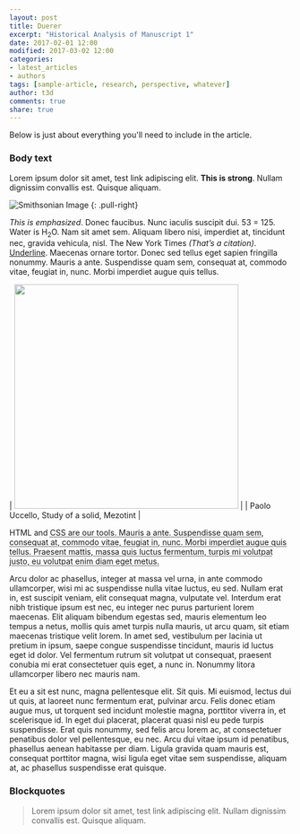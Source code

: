 ```yaml
---
layout: post
title: Duerer
excerpt: "Historical Analysis of Manuscript 1"
date: 2017-02-01 12:00
modified: 2017-03-02 12:00
categories:
- latest_articles
- authors
tags: [sample-article, research, perspective, whatever]
author: t3d
comments: true
share: true
---
```


Below is just about everything you'll need to include in the article.


### Body text

Lorem ipsum dolor sit amet, test link adipiscing elit. **This is strong**. Nullam dignissim convallis est. Quisque aliquam.

![Smithsonian Image](https://s-media-cache-ak0.pinimg.com/564x/18/8b/0d/188b0d638e68ec9175341771d34317e1.jpg)
{: .pull-right}

*This is emphasized*. Donec faucibus. Nunc iaculis suscipit dui. 53 = 125. Water is H<sub>2</sub>O. Nam sit amet sem. Aliquam libero nisi, imperdiet at, tincidunt nec, gravida vehicula, nisl. The New York Times <cite>(That’s a citation)</cite>. <u>Underline</u>. Maecenas ornare tortor. Donec sed tellus eget sapien fringilla nonummy. Mauris a ante. Suspendisse quam sem, consequat at, commodo vitae, feugiat in, nunc. Morbi imperdiet augue quis tellus.

| <img src="https://s-media-cache-ak0.pinimg.com/564x/18/8b/0d/188b0d638e68ec9175341771d34317e1.jpg" alt="" style="width: 400px;" align="right;"/> |
| Paolo Uccello, Study of a solid, Mezotint |

HTML and <abbr title="cascading stylesheets">CSS<abbr> are our tools. Mauris a ante. Suspendisse quam sem, consequat at, commodo vitae, feugiat in, nunc. Morbi imperdiet augue quis tellus. Praesent mattis, massa quis luctus fermentum, turpis mi volutpat justo, eu volutpat enim diam eget metus.


Arcu dolor ac phasellus, integer at massa vel urna, in ante commodo ullamcorper, wisi mi ac suspendisse nulla vitae luctus, eu sed. Nullam erat in, est suscipit veniam, elit consequat magna, vulputate vel. Interdum erat nibh tristique ipsum est nec, eu integer nec purus parturient lorem maecenas. Elit aliquam bibendum egestas sed, mauris elementum leo tempus a netus, mollis quis amet turpis nulla mauris, ut arcu quam, sit etiam maecenas tristique velit lorem. In amet sed, vestibulum per lacinia ut pretium in ipsum, saepe congue suspendisse tincidunt, mauris id luctus eget id dolor. Vel fermentum rutrum sit volutpat ut consequat, praesent conubia mi erat consectetuer quis eget, a nunc in. Nonummy litora ullamcorper libero nec mauris nam.


Et eu a sit est nunc, magna pellentesque elit. Sit quis. Mi euismod, lectus dui ut quis, at laoreet nunc fermentum erat, pulvinar arcu. Felis donec etiam augue mus, ut torquent sed incidunt molestie magna, porttitor viverra in, et scelerisque id. In eget dui placerat, placerat quasi nisl eu pede turpis suspendisse. Erat quis nonummy, sed felis arcu lorem ac, at consectetuer penatibus dolor vel pellentesque, eu nec. Arcu dui vitae ipsum id penatibus, phasellus aenean habitasse per diam. Ligula gravida quam mauris est, consequat porttitor magna, wisi ligula eget vitae sem suspendisse, aliquam at, ac phasellus suspendisse erat quisque.


### Blockquotes

> Lorem ipsum dolor sit amet, test link adipiscing elit. Nullam dignissim convallis est. Quisque aliquam.
